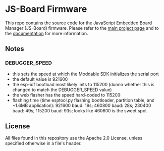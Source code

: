 # JS-Board Firmware

This repo contains the source code for the JavaScript Embedded Board Manager (JS-Board) firmware.
Please refer to the [main project page](https://js-board.github.io/) and to the
[documentation](https://js-board.github.io/docs) for more information.

## Notes

### DEBUGGER_SPEED

- this sets the speed at which the Moddable SDK initializes the serial port
- the default value is 921600
- the esp-idf bootload most likely inits to 115200 (dunno whether this is changed to match
  the DEBUGGER_SPEED value)
- the web flasher has the speed hard-coded to 115200
- flashing time (time esptool.py flashing bootloader, partition table, and ~1.6MB application):
  921600 baud: 19s; 460800 baud: 28s; 230400 baud: 49s; 115200 baud: 93s;
  looks like 460800 is the sweet spot

## License

All files found in this repository use the Apache 2.0 License,
unless specified otherwise in a file's header.
